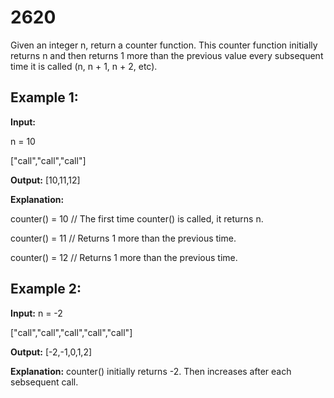 # 2620

 Given an integer n, return a counter function. This counter function initially returns n and then returns 1 more than the previous value every subsequent time it is called (n, n + 1, n + 2, etc).

 

## Example 1:

**Input:**

n = 10 

["call","call","call"]

**Output:** [10,11,12]

**Explanation:** 

counter() = 10 // The first time counter() is called, it returns n.

counter() = 11 // Returns 1 more than the previous time.

counter() = 12 // Returns 1 more than the previous time.


## Example 2:

**Input:**
n = -2

["call","call","call","call","call"]

**Output:** [-2,-1,0,1,2]

**Explanation:** counter() initially returns -2. Then increases after each sebsequent call.